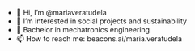 - 👋 Hi, I’m @mariaveratudela
- 👀 I’m interested in social projects and sustainability
- 🌱 Bachelor in mechatronics engineering
- 📫 How to reach me: beacons.ai/maria.veratudela

<!---
mariaveratudela/mariaveratudela is a ✨ special ✨ repository because its `README.md` (this file) appears on your GitHub profile.
You can click the Preview link to take a look at your changes.
--->
